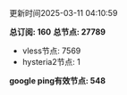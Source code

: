 更新时间2025-03-11 04:10:59

**总订阅: 160**
**总节点: 27789**
- vless节点: 7569
- hysteria2节点: 1

**google ping有效节点: 548**
